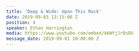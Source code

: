 ```yaml
---
title: 'Deep & Wide: Upon This Rock'
date: 2019-09-03 13:15:00 Z
position: 4
speaker: Ethan Harrington
media: https://www.youtube.com/embed/kKWYjJrDsOU
message_date: 2019-09-01 10:00:00 Z
---
```


